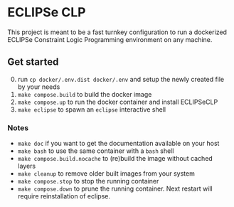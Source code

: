 # ECLIPSe CLP

This project is meant to be a fast turnkey configuration to run a dockerized ECLIPSe Constraint Logic Programming environment on any machine.

## Get started

0. run `cp docker/.env.dist docker/.env` and setup the newly created file by your needs
1. `make compose.build` to build the docker image
2. `make compose.up` to run the docker container and install ECLIPSeCLP
3. `make eclipse` to spawn an `eclipse` interactive shell

### Notes

- `make doc` if you want to get the documentation available on your host
- `make bash` to use the same container with a `bash` shell
- `make compose.build.nocache` to (re)build the image without cached layers
- `make cleanup` to remove older built images from your system
- `make compose.stop` to stop the running container
- `make compose.down` to prune the running container. Next restart will require reinstallation of eclipse.
